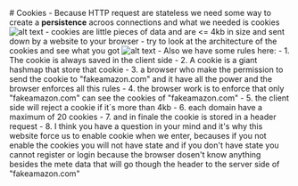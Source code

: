 # Cookies
    - Because HTTP request are stateless we need some way to create a **persistence** acroos connections and what we needed is cookies
  ![alt text]("https://www.google.com/url?sa=i&url=https%3A%2F%2Fwww.elegantthemes.com%2Fblog%2Fwordpress%2Fwhat-are-cookies-and-how-do-they-work&psig=AOvVaw2fpPy1BWUuYSLZUEvR4FkE&ust=1646915266225000&source=images&cd=vfe&ved=0CAsQjRxqFwoTCJChqNCDufYCFQAAAAAdAAAAABAK")
    - cookies are little pieces of data and are <= 4kb in size and sent down by a website to your browser
    - try to look at the architecture of the cookies and see what you got
  ![alt text]("https://www.google.com/url?sa=i&url=https%3A%2F%2Fwww.semanticscholar.org%2Fpaper%2FHTTP-Session-Management%253A-Architecture-and-Cookies-Ayadi-Serhrouchni%2Fb95d17add8780a8e126e788c61227b3a32fa5dd5&psig=AOvVaw1s4BUXIMhy8V8IrrnMUGRY&ust=1646916138676000&source=images&cd=vfe&ved=0CAsQjRxqFwoTCKD92O2GufYCFQAAAAAdAAAAABAD")
    - Also we have some rules here:
      - 1. The cookie is always saved in the client side
      - 2. A cookie is a giant hashmap that store that cookie
      - 3. a browser who make the permission to send the cookie to "fakeamazon.com" and it have all the power and the browser enforces all this rules
      - 4. the browser work is to enforce that only "fakeamazon.com" can see the cookies of "fakeamazon.com"
      - 5. the client side will reject a cookie if it´s more than 4kb
      - 6. each domain have a maximum of 20 cookies
      - 7. and in finale the cookie is stored in a header request
      - 8. I think you have a question in your mind and it's why this website force us to enable cookie when we enter, becauses if you not enable the cookies you will not have state and if you don't have state you cannot register or login because the browser dosen't know anything besides the mete data that will go though the header to the server side of "fakeamazon.com"